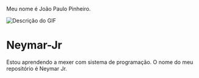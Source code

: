 Meu nome é João Paulo Pinheiro.

![Descrição do GIF](https://media.giphy.com/media/JQofaMv4cIfh7YZMGv/giphy.gif)

# Neymar-Jr


Estou aprendendo a mexer com sistema de programação.
O nome do meu repositório é Neymar Jr.
